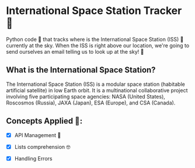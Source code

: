 # International Space Station Tracker 🌌
Python code 🤖 that tracks where is the International Space Station (ISS) 🚀 currently at the sky. When the ISS is right above our location, we're going to send ourselves an email telling us to look up at the sky! 🌌

## What is the International Space Station?
The International Space Station (ISS) is a modular space station (habitable artificial satellite) in low Earth orbit. It is a multinational collaborative project involving five participating space agencies: NASA (United States), Roscosmos (Russia), JAXA (Japan), ESA (Europe), and CSA (Canada).

## Concepts Applied 🧐:
- [x] API Management 🎨
  
- [x] Lists comprehension 🤓

- [x] Handling Errors
